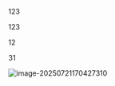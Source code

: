 123

123

12

31

![image-20250721170427310](C:\Users\c30074572\AppData\Roaming\Typora\typora-user-images\image-20250721170427310.png)